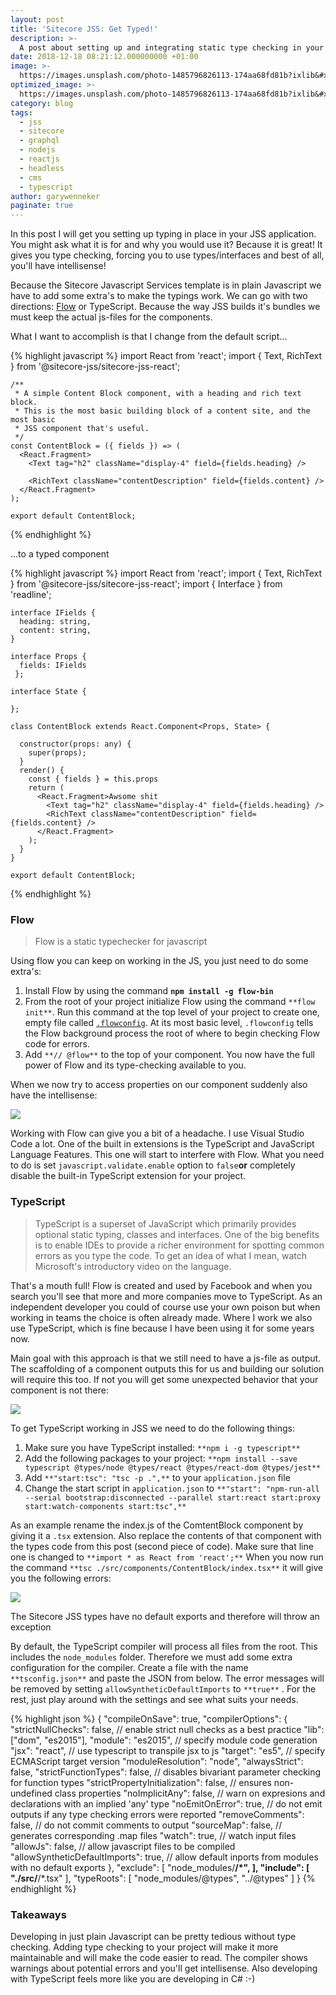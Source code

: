 ```yaml
---
layout: post
title: 'Sitecore JSS: Get Typed!'
description: >-
  A post about setting up and integrating static type checking in your Sitecore Javascript Services project. The examples given are Flow and TypeScript
date: 2018-12-18 08:21:12.000000000 +01:00
image: >-
  https://images.unsplash.com/photo-1485796826113-174aa68fd81b?ixlib&#x3D;rb-1.2.1&amp;q&#x3D;80&amp;fm&#x3D;jpg&amp;crop&#x3D;entropy&amp;cs&#x3D;tinysrgb&amp;w&#x3D;1080&amp;fit&#x3D;max&amp;ixid&#x3D;eyJhcHBfaWQiOjExNzczfQ
optimized_image: >-
  https://images.unsplash.com/photo-1485796826113-174aa68fd81b?ixlib&#x3D;rb-1.2.1&amp;q&#x3D;80&amp;fm&#x3D;jpg&amp;crop&#x3D;entropy&amp;cs&#x3D;tinysrgb&amp;w&#x3D;1080&amp;fit&#x3D;max&amp;ixid&#x3D;eyJhcHBfaWQiOjExNzczfQ
category: blog
tags:
  - jss
  - sitecore
  - graphql
  - nodejs
  - reactjs
  - headless
  - cms
  - typescript
author: garywenneker
paginate: true
---
```

In this post I will get you setting up typing in place in your JSS application. You might ask what it is for and why you would use it? Because it is great! It gives you type checking, forcing you to use types/interfaces and best of all, you'll have intellisense!

Because the Sitecore Javascript Services template is in plain Javascript we have to add some extra's to make the typings work. We can go with two directions: [Flow](https://flow.org/en/) or TypeScript. Because the way JSS builds it's bundles we must keep the actual js-files for the components.

What I want to accomplish is that I change from the default script...

{% highlight javascript %}
    import React from 'react';
    import { Text, RichText } from '@sitecore-jss/sitecore-jss-react';

    /**
     * A simple Content Block component, with a heading and rich text block.
     * This is the most basic building block of a content site, and the most basic
     * JSS component that's useful.
     */
    const ContentBlock = ({ fields }) => (
      <React.Fragment>
        <Text tag="h2" className="display-4" field={fields.heading} />

        <RichText className="contentDescription" field={fields.content} />
      </React.Fragment>
    );

    export default ContentBlock;
{% endhighlight %}

...to a typed component

{% highlight javascript %}
    import React from 'react';
    import { Text, RichText } from '@sitecore-jss/sitecore-jss-react';
    import { Interface } from 'readline';

    interface IFields {
      heading: string,
      content: string,
    }

    interface Props { 
      fields: IFields
     };

    interface State {

    };

    class ContentBlock extends React.Component<Props, State> {

      constructor(props: any) {
        super(props);
      }
      render() {
        const { fields } = this.props
        return (
          <React.Fragment>Awsome shit
            <Text tag="h2" className="display-4" field={fields.heading} />
            <RichText className="contentDescription" field={fields.content} />
          </React.Fragment>
        );
      }
    }

    export default ContentBlock;
{% endhighlight %}

### Flow

> Flow is a static typechecker for javascript

Using flow you can keep on working in the JS, you just need to do some extra's:

1.  Install Flow by using the command **`npm install -g flow-bin`**
2.  From the root of your project initialize Flow using the command `**flow init**`. Run this command at the top level of your project to create one, empty file called [`.flowconfig`](https://flow.org/en/docs/config/). At its most basic level, `.flowconfig` tells the Flow background process the root of where to begin checking Flow code for errors.
3.  Add `**// @flow**` to the top of your component. You now have the full power of Flow and its type-checking available to you.

When we now try to access properties on our component suddenly also have the intellisense:

![](/assets/img/uploads/2018/12/2018-12-16-09_12_13---index.js---jssflow---Visual-Studio-Code--Administrator--1.png)

Working with Flow can give you a bit of a headache. I use Visual Studio Code a lot. One of the built in extensions is the TypeScript and JavaScript Language Features. This one will start to interfere with Flow. What you need to do is set `javascript.validate.enable` option to `false`**or** completely disable the built-in TypeScript extension for your project.

### TypeScript

> TypeScript is a superset of JavaScript which primarily provides optional static typing, classes and interfaces. One of the big benefits is to enable IDEs to provide a richer environment for spotting common errors as you type the code. To get an idea of what I mean, watch Microsoft's introductory video on the language.

That's a mouth full! Flow is created and used by Facebook and when you search you'll see that more and more companies move to TypeScript. As an independent developer you could of course use your own poison but when working in teams the choice is often already made. Where I work we also use TypeScript, which is fine because I have been using it for some years now.

Main goal with this approach is that we still need to have a js-file as output. The scaffolding of a component outputs this for us and building our solution will require this too. If not you will get some unexpected behavior that your component is not there:

![](/assets/img/uploads/2018/12/cb.png)

To get TypeScript working in JSS we need to do the following things:

1.  Make sure you have TypeScript installed: `**npm i -g typescript**`
2.  Add the following packages to your project: `**npm install --save typescript @types/node @types/react @types/react-dom @types/jest**`
3.  Add `**"start:tsc": "tsc -p .",**` to your `application.json` file
4.  Change the start script in `application.json` to `**"start": "npm-run-all --serial bootstrap:disconnected --parallel start:react start:proxy start:watch-components start:tsc",**`

As an example rename the index.js of the ComtentBlock component by giving it a `.tsx` extension. Also replace the contents of that component with the types code from this post (second piece of code). Make sure that line one is changed to `**import * as React from 'react';**` When you now run the command `**tsc ./src/components/ContentBlock/index.tsx**` it will give you the following errors:

![](/assets/img/uploads/2018/12/whoops.png)

<figcaption>The Sitecore JSS types have no default exports and therefore will throw an exception</figcaption>

By default, the TypeScript compiler will process all files from the root. This includes the `node_modules` folder. Therefore we must add some extra configuration for the compiler. Create a file with the name `**tsconfig.json**` and paste the JSON from below. The error messages will be removed by setting `allowSyntheticDefaultImports` to `**true**` . For the rest, just play around with the settings and see what suits your needs.

{% highlight json %}
    {
        "compileOnSave": true,
        "compilerOptions": {
            "strictNullChecks": false, // enable strict null checks as a best practice
            "lib": ["dom", "es2015"],
            "module": "es2015", // specify module code generation
            "jsx": "react", // use typescript to transpile jsx to js
            "target": "es5", // specify ECMAScript target version
            "moduleResolution": "node",
            "alwaysStrict": false,
            "strictFunctionTypes": false, // disables bivariant parameter checking for function types
            "strictPropertyInitialization": false, // ensures non-undefined class properties
            "noImplicitAny": false, // warn on expresions and declarations with an implied 'any' type
            "noEmitOnError": true, // do not emit  outputs if any type checking errors were reported
            "removeComments": false, // do not commit comments to output
            "sourceMap": false, // generates corresponding .map files
            "watch": true, // watch input files
            "allowJs": false, // allow javascript files to be compiled
            "allowSyntheticDefaultImports": true, // allow default inports from modules with no default exports
        },
        "exclude": [
            "node_modules/**/*",
        ],
        "include": [
            "./src/**/*.tsx"
        ],
        "typeRoots": [
            "node_modules/@types",
            "../@types"
        ]
    }
{% endhighlight %}

### Takeaways

Developing in just plain Javascript can be pretty tedious without type checking. Adding type checking to your project will make it more maintainable and will make the code easier to read. The compiler shows warnings about potential errors and you'll get intellisense. Also developing with TypeScript feels more like you are developing in C# :-)